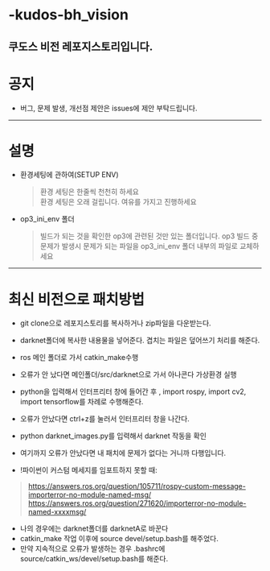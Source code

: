 # -kudos-bh_vision
쿠도스 비전 레포지스토리입니다.
---

# 공지
 - 버그, 문제 발생, 개선점 제안은 issues에 제안 부탁드립니다.

---

# 설명
- 환경세팅에 관하여(SETUP ENV)
  >환경 세팅은 한줄씩 천천히 하세요  
  >환경 세팅은 오래 걸립니다. 여유를 가지고 진행하세요  

- op3_ini_env 폴더
  >빌드가 되는 것을 확인한 op3에 관련된 것만 있는 폴더입니다.
  >op3 빌드 중 문제가 발생시 문제가 되는 파일을 op3_ini_env 폴더 내부의 파일로 교체하세요

---

# 최신 비전으로 패치방법
- git clone으로 레포지스토리를 복사하거나 zip파일을 다운받는다.
- darknet폴더에 복사한 내용물을 넣어준다. 겹치는 파일은 덮어쓰기 처리를 해준다.
- ros 메인 폴더로 가서 catkin_make수행
- 오류가 안 났다면 메인폴더/src/darknet으로 가서 아나콘다 가상환경 실행
- python을 입력해서 인터프리터 창에 들어간 후 , import rospy, import cv2, import tensorflow를 차례로 수행해준다.
- 오류가 안났다면 ctrl+z를 눌러서 인터프리터 창을 나간다.
- python darknet_images.py를 입력해서 darknet 작동을 확인
- 여기까지 오류가 안났다면 내 패치에 문제가 없다는 거니까 다행입니다.

- !파이썬이 커스텀 메세지를 임포트하지 못할 때:   

>https://answers.ros.org/question/105711/rospy-custom-message-importerror-no-module-named-msg/  
>https://answers.ros.org/question/271620/importerror-no-module-named-xxxxmsg/  

- 나의 경우에는 darknet폴더를 darknetA로 바꾼다
- catkin_make 작업 이후에 source devel/setup.bash를 해주었다.  
- 만약 지속적으로 오류가 발생하는 경우 .bashrc에 source/catkin_ws/devel/setup.bash를 해준다.
